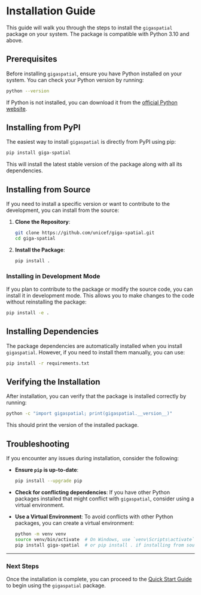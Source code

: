 # Installation Guide

This guide will walk you through the steps to install the `gigaspatial` package on your system. The package is compatible with Python 3.10 and above.

## Prerequisites

Before installing `gigaspatial`, ensure you have Python installed on your system. You can check your Python version by running:

```bash
python --version
```

If Python is not installed, you can download it from the [official Python website](https://www.python.org/downloads/).

## Installing from PyPI

The easiest way to install `gigaspatial` is directly from PyPI using pip:

```bash
pip install giga-spatial
```

This will install the latest stable version of the package along with all its dependencies.

## Installing from Source

If you need to install a specific version or want to contribute to the development, you can install from the source:

1. **Clone the Repository**:
   ```bash
   git clone https://github.com/unicef/giga-spatial.git
   cd giga-spatial
   ```

2. **Install the Package**:
   ```bash
   pip install .
   ```

### Installing in Development Mode

If you plan to contribute to the package or modify the source code, you can install it in development mode. This allows you to make changes to the code without reinstalling the package:

```bash
pip install -e .
```

## Installing Dependencies

The package dependencies are automatically installed when you install `gigaspatial`. However, if you need to install them manually, you can use:

```bash
pip install -r requirements.txt
```

## Verifying the Installation

After installation, you can verify that the package is installed correctly by running:

```bash
python -c "import gigaspatial; print(gigaspatial.__version__)"
```

This should print the version of the installed package.

## Troubleshooting

If you encounter any issues during installation, consider the following:

- **Ensure `pip` is up-to-date**:
  ```bash
  pip install --upgrade pip
  ```

- **Check for conflicting dependencies**: If you have other Python packages installed that might conflict with `gigaspatial`, consider using a virtual environment.

- **Use a Virtual Environment**: To avoid conflicts with other Python packages, you can create a virtual environment:
  ```bash
  python -m venv venv
  source venv/bin/activate  # On Windows, use `venv\Scripts\activate`
  pip install giga-spatial  # or pip install . if installing from source
  ```

---

### Next Steps

Once the installation is complete, you can proceed to the [Quick Start Guide](quickstart.md) to begin using the `gigaspatial` package.